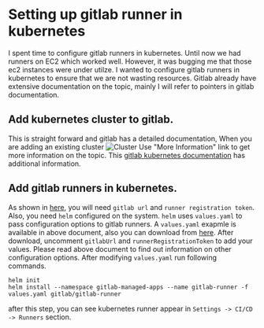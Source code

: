 # Setting up gitlab runner in kubernetes

I spent time to configure gitlab runners in kubernetes. Until now we had runners on EC2 which worked well. However,
it was bugging me that those ec2 instances were under utilze. I wanted to configure gitlab runners in kubernetes to ensure that we are not wasting
resources. Gitlab already have extensive documentation on the topic, mainly I will refer to pointers in gitlab documentation.

## Add kubernetes cluster to gitlab.

This is straight forward and gitlab has a detailed documentation, When you are adding an existing cluster ![Cluster](/img/cluster.png)
Use "More Information" link to get more information on the topic. This [gitlab kubernetes documentation](https://gitlab.com/help/user/project/clusters/index.md#adding-an-existing-kubernetes-cluster) has additional information.

## Add gitlab runners in kubernetes.

As shown in [here](https://docs.gitlab.com/runner/install/kubernetes.html), you will need `gitlab url` and `runner registration token`. Also, you need `helm` configured on the system. `helm` uses `values.yaml` to pass configuration options to gitlab runners. A `values.yaml` exapmle is available in above document, also you can download from [here](https://gitlab.com/charts/gitlab-runner/blob/master/values.yaml). After download, uncomment `gitlabUrl` and `runnerRegistrationToken` to add your values. Please read above document to find out information on other configuration options. After modifying `values.yaml` run following commands.

```
helm init
helm install --namespace gitlab-managed-apps --name gitlab-runner -f values.yaml gitlab/gitlab-runner
```

after this step, you can see kubernetes runner appear in `Settings -> CI/CD -> Runners` section.

